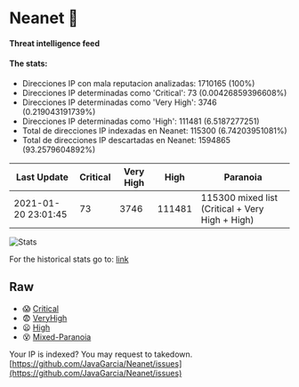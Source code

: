 # Neanet :hocho:
#### Threat intelligence feed
#### The stats:

- Direcciones IP con mala reputacion analizadas: 1710165 (100%)
- Direcciones IP determinadas como 'Critical':  73 (0.00426859396608%)
- Direcciones IP determinadas como 'Very High':  3746 (0.219043191739%)
- Direcciones IP determinadas como 'High':  111481 (6.5187277251)
- Total de direcciones IP indexadas en Neanet:  115300 (6.74203951081%)
- Total de direcciones IP descartadas en Neanet:  1594865 (93.2579604892%)

| Last Update | Critical | Very High | High | Paranoia |
| --- | --- | --- | --- | --- |
| 2021-01-20 23:01:45 | 73 | 3746 | 111481 | 115300 mixed list (Critical + Very High + High)|

![Stats](https://docs.google.com/spreadsheets/d/e/2PACX-1vSnaNMIXVabIpDJjufMlzH7poXnshF3mgd8Is1g9ytUEzVsP5my4Trn8f-xkoLLQ38xpL3HtmUexLo6/pubchart?oid=501124687&format=image)

For the historical stats go to: [link](/stats.csv)
## Raw
- :scream: [Critical](https://raw.githubusercontent.com/JavaGarcia/Neanet/master/blacklists/neanet_critical.txt)
- :fearful: [VeryHigh](https://raw.githubusercontent.com/JavaGarcia/Neanet/master/blacklists/neanet_veryHigh.txtt)
- :frowning: [High](https://raw.githubusercontent.com/JavaGarcia/Neanet/master/blacklists/neanet_high.txt)
- :dizzy_face: [Mixed-Paranoia](https://raw.githubusercontent.com/JavaGarcia/Neanet/master/blacklists/neanet_all.txt)


Your IP is indexed? You may request to takedown. [https://github.com/JavaGarcia/Neanet/issues](https://github.com/JavaGarcia/Neanet/issues)




























































































































































































































































































































































































































































































































































































































































































































































































































































































































































































































































































































































































































































































































































































































































































































































































































































































































































































































































































































































































































































































































































































































































































































































































































































































































































































































































































































































































































































































































































































































































































































































































































































































































































































































































































































































































































































































































































































